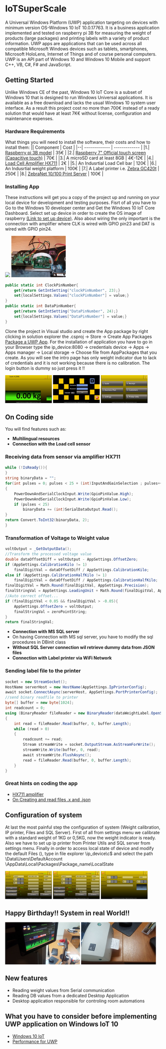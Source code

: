 # IoTSuperScale
A Universal Windows Platform (UWP) application targeting on devices with minimum version OS-Windows 10 IoT 10.0.17763. It is a business application implemented and tested on raspberry pi 3B for measuring the weight of products (large packages) and printing labels with a variety of product information. UWP apps are applications that can be used across all compatible Microsoft Windows devices such as tablets, smartphones, Microsoft HoloLens, Internet of Things and of course personal computers. UWP is an API part of Windows 10 and Windows 10 Mobile and support C++, VB, C#, F# and JavaScript.

## Getting Started
Unlike Windows CE of the past, Windows 10 IoT Core is a subset of Windows 10 that is designed to run Windows Universal applications. It is available as a free download and lacks the usual Windows 10 system user interface. As a result this project cost no more than 700&euro; instead of a ready solution that would have at least 7Κ&euro; without license, configuration and maintenance expenses.

### Hardware Requirements
What things you will need to install the software, their costs and how to install them:
|| Component  | Cost |
|--| ------------- | ------------- |
|1.| [Raspberry pi 3B model](https://www.google.com/search?q=raspberry+pi+3+b&tbm=isch&ved=2ahUKEwjyrNqNoMDoAhWLLOwKHYKOCwwQ2-cCegQIABAA&oq=raspberry+pi+3+b&gs_lcp=CgNpbWcQAzIECCMQJzIECCMQJzICCAAyBAgAEB4yBAgAEB4yBAgAEB4yBAgAEB4yBAgAEB4yBAgAEB4yBAgAEB5QsrQDWLK0A2CetgNoAHAAeACAAcABiAHAAZIBAzAuMZgBAKABAaoBC2d3cy13aXotaW1n&sclient=img&ei=geCAXrLoOIvZsAeCna5g&bih=937&biw=1920#imgrc=n8jzdr6hUV6CQM)  | 35&euro;  |
|2.| [Raspberry 7" Official touch screen (Capacitive touch)](https://www.adslgr.com/forum/attachment.php?attachmentid=160698&d=1441707390&thumb=1) | 70&euro;  |
|3.| A microSD card at least 8GB  | 4&euro;-12&euro;  |
|4.| [Load Cell Amplifier HX711](https://www.google.com/search?q=amplifier+hx711&tbm=isch&hl=el&chips=q:amplifier+hx711,online_chips:hx711+load+cells&hl=el&ved=2ahUKEwjAj_esnMDoAhUFeRoKHcRYC60Q4lYoAHoECAEQFQ&biw=1903&bih=937#imgrc=fvOwk2pwjuEr8M)  | 2&euro;  |
|5.| An Indusrtial Load Cell bar  | 120&euro;  |
|6.| An Indusrtial weight platform  | 100&euro;  |
|7.| A Label printer i.e. [Zebra GC420t](https://www.google.com/search?q=zebra+gc420t+google+icons&tbm=isch&ved=2ahUKEwj2kvPmmcDoAhW2wQIHHZYkDRsQ2-cCegQIABAA&oq=zebra+gc420t+google+icons&gs_lcp=CgNpbWcQA1Di9SZYiIInYJaDJ2gAcAB4AIABsAGIAZYGkgEDMC41mAEAoAEBqgELZ3dzLXdpei1pbWc&sclient=img&ei=5dmAXraMObaDi-gPlsm02AE&bih=937&biw=1903&hl=el#imgrc=llM8peIN_1O2qM&imgdii=V2jDth8p1nNchM)  | 250&euro;  |
|8.| [ZebraNet 10/100 Print Server](https://www.google.com/imgres?imgurl=https%3A%2F%2Fcdn11.bigcommerce.com%2Fs-40d25%2Fimages%2Fstencil%2F1280x1280%2Fproducts%2F420%2F1587%2Fzebra-p1031031-zebranet-10-100-external-print-server-supports-the-following-printers-2824-2844-2824z-3842-2844z-105sl-110pax4-110xiiiip_1__41471.1487287824.jpg%3Fc%3D2%26imbypass%3Don&imgrefurl=https%3A%2F%2Fwww.barcodes.com.au%2Fzebra-print-server-external-10-100%2F&tbnid=s8LZkPO-yk5SoM&vet=12ahUKEwi9qrnPmMDoAhWQlRQKHS_XDM4QMygkegQIARBW..i&docid=VH3UMg9CvTczOM&w=1280&h=960&q=server%20printer%20zebra%20gc%20420t&ved=2ahUKEwi9qrnPmMDoAhWQlRQKHS_XDM4QMygkegQIARBW)  | 100&euro; |

### Installing App
These instructions will get you a copy of the project up and running on your local device for development and testing purposes.
Fisrt of all you have to Go to the Windows 10 developer center and Get the Windows 10 IoT Core Dashboard. Select set up device in order to create the OS image of raspberry [(Link to set up device)](https://www.windowscentral.com/how-install-windows-10-iot-raspberry-pi-3). Also about wiring the only important is the connection with amplifier where CLK is wired with GPIO pin23 and DAT is wired with GPIO pin24.

<img src="https://www.programoergosum.com/images/cursos/238-control-de-gpio-con-python-en-raspberry-pi/pines-gpio-rpi-2.png" width="45%"></img>
<img img src="Demonstration/10.jpg" width="35%">

```C#
public static int ClockPinNumber{
    get{return GetIntSetting("clockPinNumber", 23);}
    set{localSettings.Values["clockPinNumber"] = value;}
}
public static int DataPinNumber{
    get{return GetIntSetting("DataPinNumber", 24);}
    set{localSettings.Values["DataPinNumber"] = value;}
}
```

Clone the project in Visual studio and create the App package by right clicking in solution explorer the .csproj -> Store -> Create App Packages [Package a UWP App](https://docs.microsoft.com/en-us/windows/msix/package/packaging-uwp-apps). For the installation of application you have to go in your Browser type the ip_device:8080 -> credentials device -> Apps -> Apps manager -> Local storage -> Choose file from AppPackages that you create. As you will see the intro page has only weight indicator due to lack of credentials and it is not working because there is no calibration. The login button is dummy so just press it !!

<img src="Demonstration/4.jpg" width="30%"></img> 
<img src="Demonstration/5.jpg" width="30%"></img> 
<img src="Demonstration/6.jpg" width="30%"></img> 

## On Coding side

You will find features such as:
* **Multilingual resources**
* **Connection with the Load cell sensor**

### Receiving data from sensor via amplifier HX711
```C#
while (!IsReady()){
}
string binaryData = "";
for(int pulses = 0; pulses < 25 + (int)InputAndGainSelection ; pulses++)
{
    PowerDownAndSerialClockInput.Write(GpioPinValue.High);
    PowerDownAndSerialClockInput.Write(GpioPinValue.Low);
    if (pulses < 25)
        binaryData += (int)SerialDataOutput.Read();
}
return Convert.ToInt32(binaryData, 2);
}
```
### Transformation of Voltage to Weight value
```C#
voltOutput = _GetOutputData();
//Transform the processed voltage value
double dataOffsetDiff = voltOutput - AppSettings.OffsetZero;
if (AppSettings.CalibrationKilo != 1)
    finalDigitVal = dataOffsetDiff / AppSettings.CalibrationKilo;
else if (AppSettings.CalibrationHalfKilo != 1)
    finalDigitVal = dataOffsetDiff / AppSettings.CalibrationHalfKilo;
finalDigitVal = Math.Round(finalDigitVal, AppSettings.Precision);
finalStringVal = AppSettings.LeadingUnit + Math.Round(finalDigitVal, AppSettings.Precision).ToString() + AppSettings.TrailingUnit;
//Auto correct offset...
if (finalDigitVal < 0.05 && finalDigitVal > -0.05){
    AppSettings.OffsetZero = voltOutput;
    finalStringVal = zeroPointString;
}
return finalStringVal;
```
* **Connection with MS SQL server**
* On having Connection with MS sql server, you have to modify the sql procedures in DBinit class
* **Without SQL Server connection wil retrieve dummy data from JSON files**
* **Connection with Label printer via WiFi Network**

### Sending label file to the printer
```C#
socket = new StreamSocket();
HostName serverHost = new HostName(AppSettings.IpPrinterConfig);
await socket.ConnectAsync(serverHost, AppSettings.PortPrinterConfig);
//send binary readfile to printer
byte[] buffer = new byte[1024];
int readcount = 0;
using (BinaryReader fileReader = new BinaryReader(dataWeightLabel.OpenStreamForReadAsync().GetAwaiter().GetResult()))
{
    int read = fileReader.Read(buffer, 0, buffer.Length);
    while (read > 0)
    {
        readcount += read;
        Stream streamWrite = socket.OutputStream.AsStreamForWrite();
        streamWrite.Write(buffer, 0, read);
        await streamWrite.FlushAsync();
        read = fileReader.Read(buffer, 0, buffer.Length);
    }
}
```
### Great hints on coding the app
* [HX711 amplifier](https://github.com/Pabreetzio/IotScale)
* [On Creating and read files .x and .json](https://docs.microsoft.com/en-us/windows/uwp/files/quickstart-reading-and-writing-files "How to create and read files in UWP")

## Configuration of system
At last the most painful step the configuration of system (Weight calibration, IP printer, Files and SQL Server). First of all from settings menu we calibrate with a standard weight of 1KG or 0,5KG, now the weight indicator is ready. Also we have to set up ip printer from Printer Utils and SQL server from settings menu. Finally in order to access local state of device and modify the default Files (), type in file explorer \\ip_device\c$ and select the path \Data\Users\DefaultAccount \AppData\Local\Packages\Package_name\LocalState

<img src="Demonstration/7.jpg" width="30%"></img> 
<img src="Demonstration/8.jpg" width="30%"></img> 
<img src="Demonstration/9.jpg" width="30%"></img> 

## Happy Birthday!! System in real World!!
<img src="Demonstration/2.jpg" width="48%"></img> 
<img src="Demonstration/1.jpg" width="48%"></img> 

## New features
* Reading weight values from Serial communication 
* Reading DB values from a dedicated Desktop Application 
* Desktop application responsible for controling room automations

## What you have to consider before implementing UWP application on Windows IoT 10
* [Windows 10 IoT](https://docs.microsoft.com/en-us/windows/iot-core/)
* [Performance for UWP](https://docs.microsoft.com/en-us/windows/uwp/debug-test-perf/performance-and-xaml-ui "Performance")
